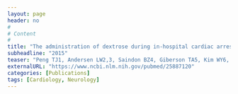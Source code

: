 ```yaml
---
layout: page
header: no
#
# Content
#
title: "The administration of dextrose during in-hospital cardiac arrest is associated with increased mortality and neurologic morbidity."
subheadline: "2015"
teaser: "Peng TJ1, Andersen LW2,3, Saindon BZ4, Giberson TA5, Kim WY6, Berg K7, Novack V8,9, Donnino MW10,11; American Heart Association’s Get With The Guidelines®-Resuscitation Investigators."
externalURL: "https://www.ncbi.nlm.nih.gov/pubmed/25887120"
categories: [Publications]
tags: [Cardiology, Neurology]
---
```

